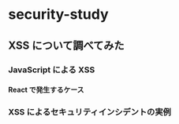 # security-study

## XSS について調べてみた

### JavaScript による XSS

#### React で発生するケース

### XSS によるセキュリティインシデントの実例
